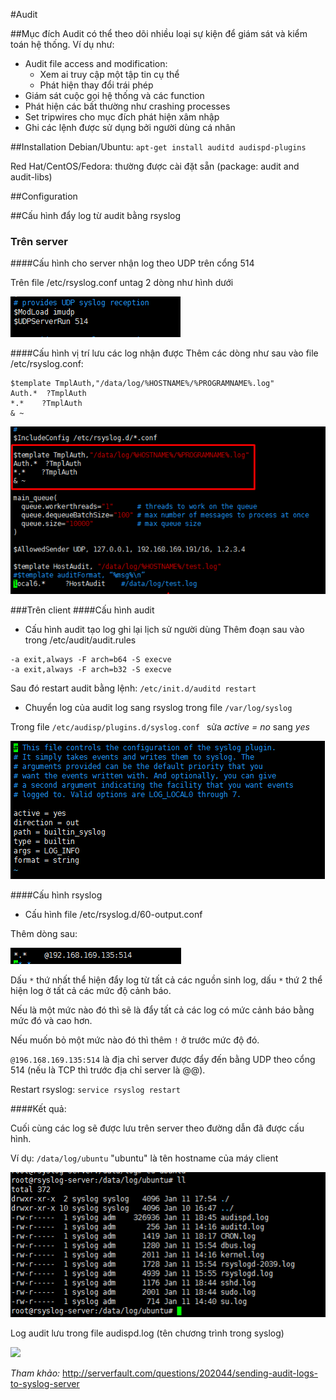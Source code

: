 ﻿#Audit 

##Mục đích 
Audit có thể theo dõi nhiều loại sự kiện để giám sát và kiểm toán hệ thống. Ví dụ như:
* Audit file access and modification: 
	<ul>
  	<li>Xem ai truy cập một tập tin cụ thể</li>
  	<li>Phát hiện thay đổi trái phép</li></ul>	
* Giám sát cuộc gọi hệ thống và các function
* Phát hiện các bất thường như  crashing processes
* Set tripwires cho mục đích phát hiện xâm nhập
* Ghi các lệnh được sử dụng bởi người dùng cá nhân


##Installation
Debian/Ubuntu: `apt-get install auditd audispd-plugins`

Red Hat/CentOS/Fedora: thường được cài đặt sẵn (package: audit and audit-libs)

##Configuration

##Cấu hình đẩy log từ audit bằng rsyslog
### Trên server
####Cấu hình cho server nhận log theo UDP trên cổng 514

Trên file /etc/rsyslog.conf untag 2 dòng như hình dưới

<img src = "https://github.com/trangnth/Audit-Ubuntu-14.04/blob/master/img/rsyslog-conf-server-udp.png">

####Cấu hình vị trí lưu các log nhận được
Thêm các dòng như sau vào file /etc/rsyslog.conf:

```
$template TmplAuth,"/data/log/%HOSTNAME%/%PROGRAMNAME%.log"
Auth.*  ?TmplAuth
*.*    ?TmplAuth
& ~
```
<img src = "https://github.com/trangnth/Audit-Ubuntu-14.04/blob/master/img/rsyslog-conf-server.png">

###Trên client
####Cấu hình audit
* Cấu hình audit tạo log ghi lại lịch sử người dùng
Thêm đoạn sau vào trong /etc/audit/audit.rules
```
-a exit,always -F arch=b64 -S execve
-a exit,always -F arch=b32 -S execve
```
Sau đó restart audit bằng lệnh: `/etc/init.d/auditd restart`

* Chuyển log của audit log sang rsyslog trong file `/var/log/syslog`

Trong file `/etc/audisp/plugins.d/syslog.conf ` sửa *active = no* sang *yes*

<img src = "https://github.com/trangnth/Audit-Ubuntu-14.04/blob/master/img/audit-conf.png">

####Cấu hình rsyslog
* Cấu hình file /etc/rsyslog.d/60-output.conf

Thêm dòng sau:

<img src = "https://github.com/trangnth/Audit-Ubuntu-14.04/blob/master/img/60-output.png">

Dấu `*` thứ nhất thể hiện đẩy log từ tất cả các nguồn sinh log, dấu `*` thứ 2 thể hiện log ở tất cả các mức độ cảnh báo.

Nếu là một mức nào đó thì sẽ là đẩy tất cả các log có mức cảnh báo bằng mức đó và cao hơn.

Nếu muốn bỏ một mức nào đó thì thêm `!` ở trước mức độ đó.

`@196.168.169.135:514` là địa chỉ server được đẩy đến bằng UDP theo cổng 514 (nếu là TCP thì trước địa chỉ server là @@).

Restart rsyslog: `service rsyslog restart`

####Kết quả:

Cuối cùng các log sẽ được lưu trên server theo đường dẫn đã được cấu hình.

Ví dụ: `/data/log/ubuntu` "ubuntu" là tên hostname của máy client

<img src = "https://github.com/trangnth/Audit-Ubuntu-14.04/blob/master/img/server2.png">

Log audit lưu trong file audispd.log (tên chương trình trong syslog)

<img src = "https://raw.github.com/trangnth/Audit-Ubuntu-14.04/master/img/server3.png">


*Tham khảo:* http://serverfault.com/questions/202044/sending-audit-logs-to-syslog-server
